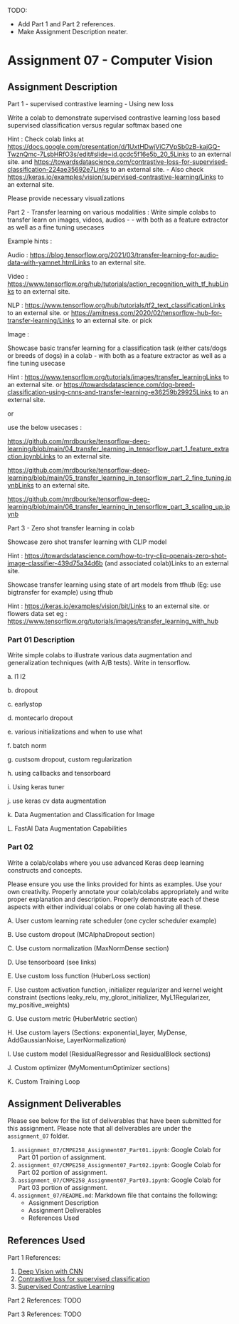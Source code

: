 
TODO: 

- Add Part 1 and Part 2 references.
- Make Assignment Description neater.

# Assignment 07 - Computer Vision

## Assignment Description

Part 1 - supervised contrastive learning  - Using new loss 

Write a colab to demonstrate supervised contrastive learning loss based supervised classification versus regular softmax based one

Hint : Check colab links at https://docs.google.com/presentation/d/1UxtHDwjViC7VpSb0zB-kajGQ-TwznQmc-7LsbHRfO3s/edit#slide=id.gcdc5f16e5b_20_5Links to an external site. and https://towardsdatascience.com/contrastive-loss-for-supervised-classification-224ae35692e7Links to an external site. - Also check https://keras.io/examples/vision/supervised-contrastive-learning/Links to an external site. 

Please provide necessary visualizations

Part 2 - Transfer learning on various modalities : 
Write simple colabs to transfer learn on images, videos, audios -  - with both as a feature extractor as well as a fine tuning usecases


Example hints : 

Audio : https://blog.tensorflow.org/2021/03/transfer-learning-for-audio-data-with-yamnet.htmlLinks to an external site.

Video : https://www.tensorflow.org/hub/tutorials/action_recognition_with_tf_hubLinks to an external site.

NLP : https://www.tensorflow.org/hub/tutorials/tf2_text_classificationLinks to an external site.  or https://amitness.com/2020/02/tensorflow-hub-for-transfer-learning/Links to an external site. or pick 

Image :

Showcase basic transfer learning for a classification task (either cats/dogs or breeds of dogs) in a colab - with both as a feature extractor as well as a fine tuning usecase

Hint : https://www.tensorflow.org/tutorials/images/transfer_learningLinks to an external site. or https://towardsdatascience.com/dog-breed-classification-using-cnns-and-transfer-learning-e36259b29925Links to an external site.

or

use the below usecases : 

https://github.com/mrdbourke/tensorflow-deep-learning/blob/main/04_transfer_learning_in_tensorflow_part_1_feature_extraction.ipynbLinks to an external site.

https://github.com/mrdbourke/tensorflow-deep-learning/blob/main/05_transfer_learning_in_tensorflow_part_2_fine_tuning.ipynbLinks to an external site.

https://github.com/mrdbourke/tensorflow-deep-learning/blob/main/06_transfer_learning_in_tensorflow_part_3_scaling_up.ipynb

 

 

Part 3 - Zero shot transfer learning in colab

Showcase zero shot transfer learning with CLIP model 

Hint : https://towardsdatascience.com/how-to-try-clip-openais-zero-shot-image-classifier-439d75a34d6b (and associated colab)Links to an external site.

Showcase transfer learning using state of art models from tfhub (Eg: use bigtransfer for example) using tfhub

Hint : https://keras.io/examples/vision/bit/Links to an external site. or flowers data set eg : https://www.tensorflow.org/tutorials/images/transfer_learning_with_hub

### Part 01 Description

Write simple colabs to illustrate various data augmentation and generalization techniques (with A/B tests).
Write in tensorflow.

a. l1 l2

b. dropout

c. earlystop

d. montecarlo dropout

e. various initializations and when to use what

f. batch norm

g. custsom dropout, custom regularization

h. using callbacks and tensorboard

i. Using keras tuner

j. use keras cv data augmentation

k. Data Augmentation and Classification for Image

L. FastAI Data Augmentation Capabilities

### Part 02

Write a colab/colabs where you use advanced Keras deep learning constructs and concepts.

Please ensure you use the links provided for hints as examples. Use your own creativity. Properly annotate your colab/colabs appropriately and write proper explanation and description. Properly demonstrate each of these aspects with either individual colabs or one colab having all these.

A. User custom learning rate scheduler (one cycler scheduler example)

B. Use custom dropout (MCAlphaDropout section)

C. Use custom normalization (MaxNormDense section)

D. Use tensorboard (see links)

E. Use custom loss function (HuberLoss section)

F. Use custom activation function, initializer regularizer and kernel weight constraint (sections leaky_relu, my_glorot_initializer, MyL1Regularizer, my_positive_weights)

G. Use custom metric (HuberMetric section)

H. Use custom layers (Sections: exponential_layer, MyDense, AddGaussianNoise, LayerNormalization)

I. Use custom model (ResidualRegressor and ResidualBlock sections)

J. Custom optimizer (MyMomentumOptimizer sections)

K. Custom Training Loop  

## Assignment Deliverables

Please see below for the list of deliverables that have been submitted for this assignment.
Please note that all deliverables are under the `assignment_07` folder.

1. `assignment_07/CMPE258_Assignment07_Part01.ipynb`: Google Colab for Part 01 portion of assignment.
2. `assignment_07/CMPE258_Assignment07_Part02.ipynb`: Google Colab for Part 02 portion of assignment.
3. `assignment_07/CMPE258_Assignment07_Part03.ipynb`: Google Colab for Part 03 portion of assignment.
4. `assignment_07/README.md`: Markdown file that contains the following:
   - Assignment Description
   - Assignment Deliverables
   - References Used

## References Used

Part 1 References:
1. [Deep Vision with CNN](https://docs.google.com/presentation/d/1UxtHDwjViC7VpSb0zB-kajGQ-TwznQmc-7LsbHRfO3s/edit#slide=id.p)
2. [Contrastive loss for supervised classification](https://towardsdatascience.com/contrastive-loss-for-supervised-classification-224ae35692e7)
3. [Supervised Contrastive Learning](https://keras.io/examples/vision/supervised-contrastive-learning/)

Part 2 References:
TODO

Part 3 References:
TODO
